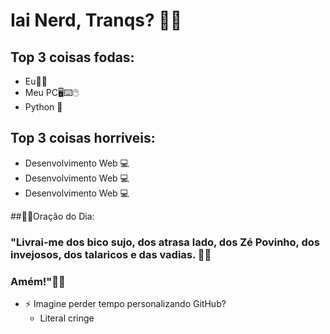 # Iai Nerd, Tranqs? 🐱‍👓

## Top 3 coisas fodas:
- Eu👨‍💻
- Meu PC🖥⌨🖱
- Python 🐍

## Top 3 coisas horriveis:
- Desenvolvimento Web 💻
- Desenvolvimento Web 💻
- Desenvolvimento Web 💻

##🙏🏻Oração do Dia:
### "Livrai-me dos bico sujo, dos atrasa lado, dos Zé Povinho, dos invejosos, dos talaricos e das vadias. 👊🏼
### Amém!"🙌🏽

- ⚡ Imagine perder tempo personalizando GitHub?
    - Literal cringe
<!--
**e1k1to/e1k1to** is a ✨ _special_ ✨ repository because its `README.md` (this file) appears on your GitHub profile.

Here are some ideas to get you started:

- 🔭 I’m currently working on ...
- 🌱 I’m currently learning ...
- 👯 I’m looking to collaborate on ...
- 🤔 I’m looking for help with ...
- 💬 Ask me about ...
- 📫 How to reach me: ...
- 😄 Pronouns: ...
- ⚡ Fun fact: ...
-->

